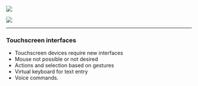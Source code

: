 ![](what_is_CLI.png)

![](what_is_GUI.png)

---

### Touchscreen interfaces
- Touchscreen devices require new interfaces
- Mouse not possible or not desired
- Actions and selection based on gestures
- Virtual keyboard for text entry
- Voice commands.